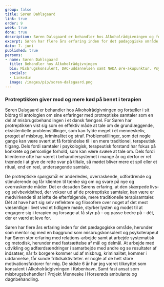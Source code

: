 ```yaml
---
group: false
title: Søren Dahlsgaard
link: true
order: 9
week: true
done: true
description: Søren Dalsgaard er behandler hos Alkoholrådgivningen og fortæller i sit bidrag til antologien om sine erfaringer med protreptiske samtaler som en del af misbrugsbehandlingen i et dansk fængsel. For Søren har protreptikken vist sig som en effektiv måde at tale om de grundlæggende, eksistentielle problemstillinger, som kan fylde meget i et menneskeliv, præget af misbrug, kriminalitet og straf.
excerpt: Søren har flere års erfaring inden for det pædagogiske område, herunder som mentor og med en baggrund som misbrugskonsulent og psykoterapeut har Søren stor erfaring med relations-arbejde samt at arbejde systematisk og metodisk, herunder med fastsættelse af mål og delmål. At arbejde med udvikling og adfærdsændringer i samarbejde med andre og se resultater af indsatser, når fx borgere kommer ud af misbrug, kriminalitet, kommer i uddannelse, får sunde fritidsaktiviteter. er nogle af de helt store motivationsfaktorer for mig. De sidste 6 år har jeg været tilknyttet som konsulent i Alkoholrådgivningen i København, Samt fast ansat som misbrugsbehandler i Projekt Menneske i Horserøds ambulante og døgnbehandling.
dato: 7. juni
published: true
persons:
- name: Søren Dahlsgaard
  title: Behandler hos Alkoholrådgivningen
  bio: Misbrugskonsulent, DAC-uddannelsen samt NADA øre-akupunktur. Psykoterapeut, Wattar Gruppen, Kognitivt Psykologcenter. Kognitivt Mentoruddannelse, Wattar Gruppen, Kognitivt Psykologcenter. Uddannelsesforløb i Den motiverende samtale (MI), Gregers Rosdahl. Protreptisk samtale, Copenhagen Coaching Center. Narrativ Misbrugsbehandler 1-årig efteruddannelse, DISPUK.
  socials:
  - Linkedin
  image: /images/pip/soren-dalsgaard.png
---
```

### Protreptikken giver mod og mere kød på benet i terapien

Søren Dalsgaard er behandler hos Alkoholrådgivningen og fortæller i sit bidrag til antologien om sine erfaringer med protreptiske samtaler som en del af misbrugsbehandlingen i et dansk fængsel. For Søren har protreptikken vist sig som en effektiv måde at tale om de grundlæggende, eksistentielle problemstillinger, som kan fylde meget i et menneskeliv, præget af misbrug, kriminalitet og straf. Problemstillinger, som det nogle gange kan være svært at få forbindelse til i en mere traditionel, terapeutisk tilgang. Dels fordi samtaler i psykologisk, terapeutisk forstand har fokus på konkrete og personlige forhold, som kan være svære at tale om. Dels fordi klienterne ofte har været i behandlersystemet i mange år og derfor er ret trænede i at give de rette svar på tiltale, så mødet bliver mere et spil eller et ritual, end en reel, undersøgende samtale.

 

De protreptiske spørgsmål er anderledes, overraskende, udfordrende og stimulerende og får klienten til tænke sig om og svare på nye og overraskende måder. Det er desuden Sørens erfaring, at den skærpede livs- og selvbevidsthed, der vokser ud af de protreptiske samtaler, kan være er medvirkende til at løfte de efterfølgende, mere traditionelle terapisamtaler. Dét at have hørt sig selv reflektere og filosofere over noget af det mest væsentlige i livet ved et tidligere møde, styrker lysten og modet til at engagere sig i terapien og forsøge at få styr på – og passe bedre på – dét, der er værd at leve for.

Søren har flere års erfaring inden for det pædagogiske område, herunder som mentor og med en baggrund som misbrugskonsulent og psykoterapeut har Søren stor erfaring med relations-arbejde samt at arbejde systematisk og metodisk, herunder med fastsættelse af mål og delmål. At arbejde med udvikling og adfærdsændringer i samarbejde med andre og se resultater af indsatser, når fx borgere kommer ud af misbrug, kriminalitet, kommer i uddannelse, får sunde fritidsaktiviteter. er nogle af de helt store motivationsfaktorer for mig. De sidste 6 år har jeg været tilknyttet som konsulent i Alkoholrådgivningen i København, Samt fast ansat som misbrugsbehandler i Projekt Menneske i Horserøds ambulante og døgnbehandling.